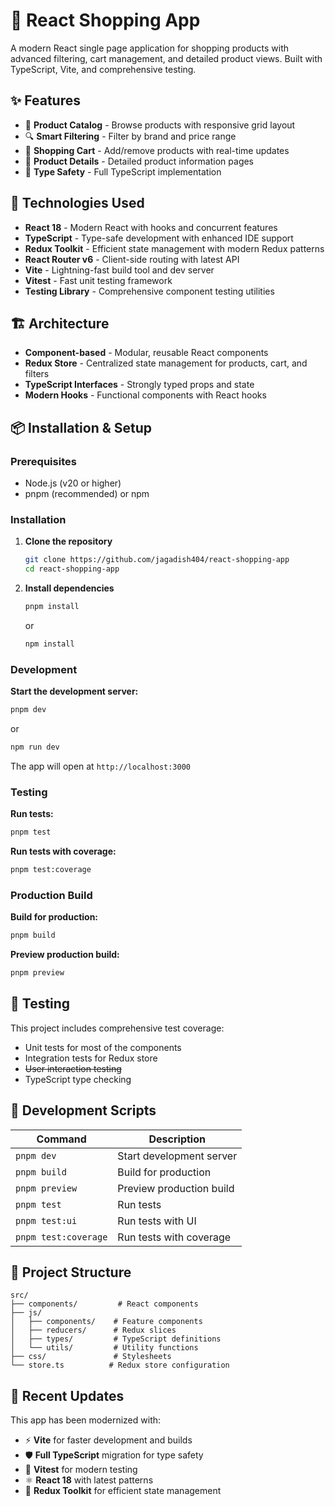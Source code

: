 # 🛒 React Shopping App

A modern React single page application for shopping products with advanced filtering, cart management, and detailed product views. Built with TypeScript, Vite, and comprehensive testing.

## ✨ Features

- 🏪 **Product Catalog** - Browse products with responsive grid layout
- 🔍 **Smart Filtering** - Filter by brand and price range
- 🛒 **Shopping Cart** - Add/remove products with real-time updates
- 📄 **Product Details** - Detailed product information pages
- 🎯 **Type Safety** - Full TypeScript implementation

## 🚀 Technologies Used

- **React 18** - Modern React with hooks and concurrent features
- **TypeScript** - Type-safe development with enhanced IDE support
- **Redux Toolkit** - Efficient state management with modern Redux patterns
- **React Router v6** - Client-side routing with latest API
- **Vite** - Lightning-fast build tool and dev server
- **Vitest** - Fast unit testing framework
- **Testing Library** - Comprehensive component testing utilities

## 🏗️ Architecture

- **Component-based** - Modular, reusable React components
- **Redux Store** - Centralized state management for products, cart, and filters
- **TypeScript Interfaces** - Strongly typed props and state
- **Modern Hooks** - Functional components with React hooks

## 📦 Installation & Setup

### Prerequisites

- Node.js (v20 or higher)
- pnpm (recommended) or npm

### Installation

1. **Clone the repository**

   ```bash
   git clone https://github.com/jagadish404/react-shopping-app
   cd react-shopping-app
   ```

2. **Install dependencies**
   ```bash
   pnpm install
   ```
   or
   ```bash
   npm install
   ```

### Development

**Start the development server:**

```bash
pnpm dev
```

or

```bash
npm run dev
```

The app will open at `http://localhost:3000`

### Testing

**Run tests:**

```bash
pnpm test
```

**Run tests with coverage:**

```bash
pnpm test:coverage
```

### Production Build

**Build for production:**

```bash
pnpm build
```

**Preview production build:**

```bash
pnpm preview
```

## 🧪 Testing

This project includes comprehensive test coverage:

- Unit tests for most of the components
- Integration tests for Redux store
- ~~User interaction testing~~
- TypeScript type checking

## 🔧 Development Scripts

| Command              | Description              |
| -------------------- | ------------------------ |
| `pnpm dev`           | Start development server |
| `pnpm build`         | Build for production     |
| `pnpm preview`       | Preview production build |
| `pnpm test`          | Run tests                |
| `pnpm test:ui`       | Run tests with UI        |
| `pnpm test:coverage` | Run tests with coverage  |

## 📁 Project Structure

```
src/
├── components/         # React components
├── js/
│   ├── components/    # Feature components
│   ├── reducers/      # Redux slices
│   ├── types/         # TypeScript definitions
│   └── utils/         # Utility functions
├── css/               # Stylesheets
└── store.ts          # Redux store configuration
```

## 🌟 Recent Updates

This app has been modernized with:

- ⚡ **Vite** for faster development and builds
- 🛡️ **Full TypeScript** migration for type safety
- 🧪 **Vitest** for modern testing
- ⚛️ **React 18** with latest patterns
- 🔄 **Redux Toolkit** for efficient state management
